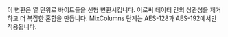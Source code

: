 이 변환은 열 단위로 바이트들을 선형 변환시킵니다. 이로써 데이터 간의 상관성을 제거하고 더 복잡한 혼합을 만듭니다. MixColumns 단계는 AES-128과 AES-192에서만 적용됩니다.
